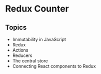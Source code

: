 # Redux Counter

## Topics

* Immutability in JavaScript
* Redux
* Actions
* Reducers
* The central store
* Connecting React components to Redux
